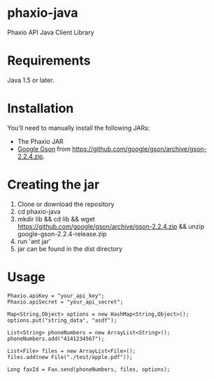 phaxio-java
===========

Phaxio API Java Client Library


Requirements
===========
Java 1.5 or later.

Installation
============

You'll need to manually install the following JARs:

* The Phaxio JAR
* [Google Gson](http://code.google.com/p/google-gson/) from <https://github.com/google/gson/archive/gson-2.2.4.zip>.

Creating the jar
================
1. Clone or download the repository
2. cd phaxio-java
3. mkdir lib && cd lib && wget https://github.com/google/gson/archive/gson-2.2.4.zip && unzip google-gson-2.2.4-release.zip
4. run 'ant jar'
5. jar can be found in the dist directory

Usage
=====

    Phaxio.apiKey = "your_api_key";
    Phaxio.apiSecret = "your_api_secret";
    
    Map<String,Object> options = new HashMap<String,Object>();
    options.put("string_data", "asdf");

    List<String> phoneNumbers = new ArrayList<String>();
    phoneNumbers.add("4141234567");

    List<File> files = new ArrayList<File>();
    files.add(new File("./test/apple.pdf"));

    Long faxId = Fax.send(phoneNumbers, files, options);
    
    
